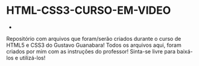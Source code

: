 # HTML-CSS3-CURSO-EM-VIDEO
-
Repositório com arquivos que foram/serão criados durante o curso de HTML5 e CSS3 do Gustavo Guanabara!
Todos os arquivos aqui, foram criados por mim com as instruções do professor!
Sinta-se livre para baixá-los e utilizá-los!
